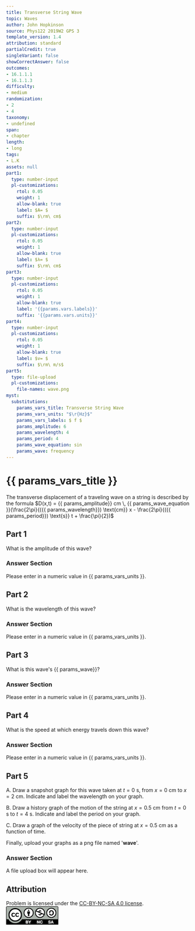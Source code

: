 ```yaml
---
title: Transverse String Wave
topic: Waves
author: John Hopkinson
source: Phys122 2019W2 GPS 3
template_version: 1.4
attribution: standard
partialCredit: true
singleVariant: false
showCorrectAnswer: false
outcomes:
- 16.1.1.1
- 16.1.1.3
difficulty:
- medium
randomization:
- 2
- 4
taxonomy:
- undefined
span:
- chapter
length:
- long
tags:
- L.K
assets: null
part1:
  type: number-input
  pl-customizations:
    rtol: 0.05
    weight: 1
    allow-blank: true
    label: $A= $
    suffix: $\rm\ cm$
part2:
  type: number-input
  pl-customizations:
    rtol: 0.05
    weight: 1
    allow-blank: true
    label: $λ= $
    suffix: $\rm\ cm$
part3:
  type: number-input
  pl-customizations:
    rtol: 0.05
    weight: 1
    allow-blank: true
    label: '{{params.vars.labels}}'
    suffix: '{{params.vars.units}}'
part4:
  type: number-input
  pl-customizations:
    rtol: 0.05
    weight: 1
    allow-blank: true
    label: $v= $
    suffix: $\rm\ m/s$
part5:
  type: file-upload
  pl-customizations:
    file-names: wave.png
myst:
  substitutions:
    params_vars_title: Transverse String Wave
    params_vars_units: "$\r{Hz}$"
    params_vars_labels: $ f $
    params_amplitude: 6
    params_wavelength: 4
    params_period: 4
    params_wave_equation: sin
    params_wave: frequency
---
```

# {{ params_vars_title }}
The transverse displacement of a traveling wave on a string is described by the formula $D(x,t) = {{ params_amplitude}} cm \, {{  params_wave_equation }}(\frac{2\pi}{({{ params_wavelength}}) \text{cm}} x - \frac{2\pi}{({{ params_period}})  \text{s}} t + \frac{\pi}{2})$

## Part 1

What is the amplitude of this wave?

### Answer Section

Please enter in a numeric value in {{ params_vars_units }}.

## Part 2

What is the wavelength of this wave?

### Answer Section

Please enter in a numeric value in {{ params_vars_units }}.

## Part 3

What is this wave's {{ params_wave}}?

### Answer Section

Please enter in a numeric value in {{ params_vars_units }}.

## Part 4

What is the speed at which energy travels down this wave?

### Answer Section

Please enter in a numeric value in {{ params_vars_units }}.

## Part 5

A. Draw a snapshot graph for this wave taken at $t = 0$ s, from $x = 0$ cm to $x = 2$ cm.
Indicate and label the wavelength on your graph.

B. Draw a history graph of the motion of the string at $x = 0.5$ cm from $t = 0$ s to $t = 4$ s.
Indicate and label the period on your graph.

C. Draw a graph of the velocity of the piece of string at $x = 0.5$ cm as a function of time.

Finally, upload your graphs as a png file named '$\textbf{wave}$'.

### Answer Section

A file upload box will appear here.

## Attribution

Problem is licensed under the [CC-BY-NC-SA 4.0 license](https://creativecommons.org/licenses/by-nc-sa/4.0/).<br> ![The Creative Commons 4.0 license requiring attribution-BY, non-commercial-NC, and share-alike-SA license.](https://raw.githubusercontent.com/firasm/bits/master/by-nc-sa.png)